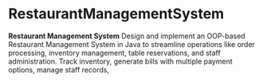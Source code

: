 # RestaurantManagementSystem
**Restaurant Management System**    Design and implement an OOP-based Restaurant Management System in Java to streamline operations like order processing, inventory management, table reservations, and staff administration. Track inventory, generate bills with multiple payment options, manage staff records,
